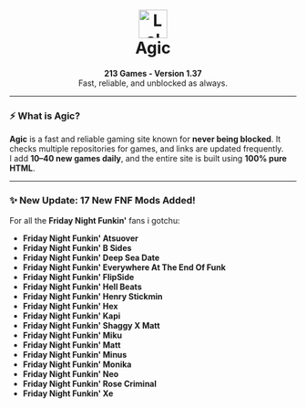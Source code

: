 <h1 align="center">
  <img src="https://github.com/mragic/mragic.github.io/raw/main/Images/AgicLogoNoBg.png" alt="Lol" width="50" />
  <br />
  <strong>Agic</strong>
</h1>

<p align="center">
  <strong>213 Games - Version 1.37</strong><br />
  Fast, reliable, and unblocked as always.
</p>

---

### ⚡ What is Agic?

**Agic** is a fast and reliable gaming site known for **never being blocked**. It checks multiple repositories for games, and links are updated frequently.  
I add **10–40 new games daily**, and the entire site is built using **100% pure HTML**.

---

### ✨ New Update: 17 New FNF Mods Added!

For all the **Friday Night Funkin'** fans i gotchu:

- **Friday Night Funkin' Atsuover**  
- **Friday Night Funkin' B Sides**  
- **Friday Night Funkin' Deep Sea Date**  
- **Friday Night Funkin' Everywhere At The End Of Funk**  
- **Friday Night Funkin' FlipSide**  
- **Friday Night Funkin' Hell Beats**  
- **Friday Night Funkin' Henry Stickmin**  
- **Friday Night Funkin' Hex**  
- **Friday Night Funkin' Kapi**  
- **Friday Night Funkin' Shaggy X Matt**  
- **Friday Night Funkin' Miku**  
- **Friday Night Funkin' Matt**  
- **Friday Night Funkin' Minus**  
- **Friday Night Funkin' Monika**  
- **Friday Night Funkin' Neo**  
- **Friday Night Funkin' Rose Criminal**  
- **Friday Night Funkin' Xe**
